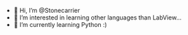 - 👋 Hi, I’m @Stonecarrier
- 👀 I’m interested in learning other languages than LabView...
- 🌱 I’m currently learning Python :)

<!---
- 💞️ I’m looking to collaborate on ...
- 📫 How to reach me ...


Stonecarrier/Stonecarrier is a ✨ special ✨ repository because its `README.md` (this file) appears on your GitHub profile.
You can click the Preview link to take a look at your changes.
--->
